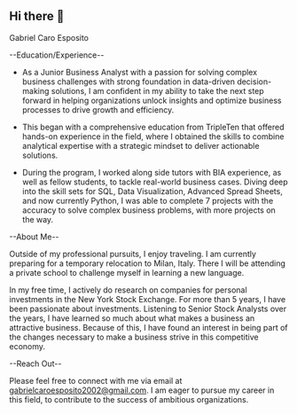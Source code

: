 ## Hi there 👋

Gabriel Caro Esposito 

--Education/Experience--

* As a Junior Business Analyst with a passion for solving complex business challenges with strong foundation in data-driven decision-making solutions, I am confident in my ability to take the next step forward in helping organizations unlock insights and optimize business processes to drive growth and efficiency. 
 
* This began with a comprehensive education from TripleTen that offered hands-on experience in the field, where I obtained the skills to combine analytical expertise with a strategic mindset to deliver actionable solutions. 

* During the program, I worked along side tutors with BIA experience, as well as fellow students, to tackle real-world business cases. Diving deep into the skill sets for SQL, Data Visualization, Advanced Spread Sheets, and now currently Python, I was able to complete 7 projects with the accuracy to solve complex business problems, with more projects on the way.

--About Me--

Outside of my professional pursuits, I enjoy traveling. I am currently preparing for a temporary relocation to Milan, Italy. There I will be attending a private school to challenge myself in learning a new language.

In my free time, I actively do research on companies for personal investments in the New York Stock Exchange. For more than 5 years, I have been passionate about investments. Listening to Senior Stock Analysts over the years, I have learned so much about what makes a business an attractive business. Because of this, I have found an interest in being part of the changes necessary to make a business strive in this competitive economy.

--Reach Out--

Please feel free to connect with me via email at gabrielcaroesposito2002@gmail.com. I am eager to pursue my career in this field, to contribute to the success of ambitious organizations.
